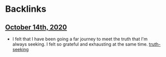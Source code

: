 
# Backlinks
## [October 14th, 2020](<October 14th, 2020.md>)
- I felt that I have been going a far journey to meet the truth that I'm always seeking. I felt so grateful and exhausting at the same time. [truth-seeking](<truth-seeking.md>)

